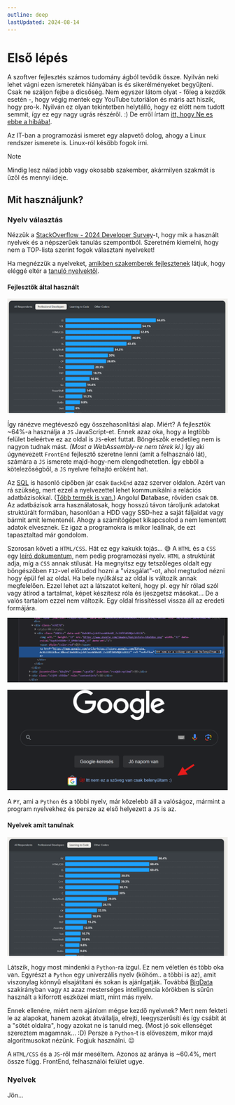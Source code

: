 ```yaml
---
outline: deep
lastUpdated: 2024-08-14
---
```


# Első lépés
A szoftver fejlesztés számos tudomány ágból tevődik össze. Nyilván neki lehet vágni ezen ismeretek hiányában is és sikerélményeket begyűjteni. Csak ne száljon fejbe a dicsőség. Nem egyszer látom olyat - főleg a kezdők esetén -, hogy végig mentek egy YouTube tutoriálon és máris azt hiszik, hogy pro-k. Nyilván ez olyan tekintetben helytálló, hogy ez elött nem tudott semmit, így ez egy nagy ugrás részéről. :) De erről írtam [itt, hogy Ne es ebbe a hibába!](/tan-osveny/bevezetes/nehez-szakma.html#ne-es-ebbe-a-hibaba).

[//]: # (TODO: Írni a linuxról)
Az IT-ban a programozási ismeret egy alapvető dolog, ahogy a Linux rendszer ismerete is. Linux-ról késöbb fogok írni.

> [!NOTE]
> Mindig lesz nálad jobb vagy okosabb szakember, akármilyen szakmát is űzől és mennyi ideje.

## Mit használjunk?

### Nyelv választás
Nézzük a [StackOverflow - 2024 Developer Survey](https://survey.stackoverflow.co/2024)-t, hogy mik a használt nyelvek és a népszerűek tanulás szempontból. Szeretném kiemelni, hogy nem a TOP-lista szerint fogok választani nyelveket!

Ha megnézzük a nyelveket, [amikben szakemberek fejlesztenek](https://survey.stackoverflow.co/2024/technology#most-popular-technologies-language-prof) látjuk, hogy eléggé eltér a [tanuló nyelvektől](https://survey.stackoverflow.co/2024/technology#most-popular-technologies-language-learn).

#### Fejlesztők által használt
![StackOverflow - 2024 Developer Survey - Professional Developers](../../public/img/program/surway24-prof.png)

Így ránézve megtévesző egy összehasonlítási alap. Miért? A fejlesztők ~64%-a használja a `JS` JavaScript-et. Ennek azaz oka, hogy a legtöbb felület beleértve ez az oldal is `JS`-eket futtat. Böngészők eredetileg nem is nagyon tudnak mást. _(Most a WebAssembly-re nem térek ki.)_ Így aki úgynevezett `FrontEnd` fejlesztő szeretne lenni (amit a felhasználó lát), számára a `JS` ismerete majd-hogy-nem elengedhetetlen. Így ebből a kötelezőségből, a `JS` nyelvre felhajtó erőként hat.

[//]: # (TODO: NoSQL-ről írni)
Az [SQL](https://hu.wikipedia.org/wiki/SQL) is hasonló cipőben jár csak `BackEnd` azaz szerver oldalon. Azért van rá szükség, mert ezzel a nyelvezettel lehet kommunikálni a relációs adatbázisokkal. ([Több termék is van.](https://db-engines.com/en/ranking/relational+dbms)) Angolul **D**ata**b**ase, röviden csak `DB`. Az adatbázisok arra használatosak, hogy hosszú távon tároljunk adatokat struktúrált formában, hasonlóan a HDD vagy SSD-hez a saját fáljaidat vagy bármit amit lementenél. Ahogy a számítógépet kikapcsolod a nem lementett adatok elvesznek. Ez igaz a programokra is mikor leállnak, de ezt tapasztaltad már gondolom.

Szorosan követi a `HTML/CSS`. Hát ez egy kakukk tojás... :sweat_smile: A `HTML` és a `CSS` egy [leíró dokumentum](https://hu.wikipedia.org/wiki/HTML), nem pedig programozási nyelv. `HTML` a struktúrát adja, míg a `CSS` annak stílusát. Ha megnyitsz egy tetszőleges oldalt egy böngészőben `F12`-vel előtudod hozni a "vizsgálat"-ot, ahol megtudod nézni hogy épül fel az oldal. Ha bele nyúlkálsz az oldal is változik annak megfelelően. Ezzel lehet azt a látszatot kelteni, hogy pl. egy hír rólad szól vagy átírod a tartalmat, képet készítesz róla és ijeszgetsz másokat... De a valós tartalom ezzel nem változik. Egy oldal frissítéssel vissza áll az eredeti formájára.

![Google HTML](../../public/img/program/google-html.png)

![Google Result](../../public/img/program/google-edited.png)

A `PY`, ami a `Python` és a többi nyelv, már közelebb áll a valóságoz, mármint a program nyelvekhez és persze az első helyezett a `JS` is az.

#### Nyelvek amit tanulnak
![StackOverflow - 2024 Developer Survey - Learning to Code](../../public/img/program/surway24-learn.png)

Látszik, hogy most mindenki a `Python`-ra izgul. Ez nem véletlen és több oka van. Egyrészt a `Python` egy univerzális nyelv (köhöm.. a többi is az), amit viszonylag könnyű elsajátítani és sokan is ajánlgatják. Továbbá [BigData](https://lexunit.hu/blog/mi-az-a-big-data-es-mire-hasznaljuk/) szakirányban vagy `AI` azaz mesterséges intelligencia körökben is sűrűn használt a kiforrott eszközei miatt, mint más nyelv.

Ennek ellenére, miért nem ajánlom mégse kezdő nyelvnek? Mert nem fekteti le az alapokat, hanem azokat átvállalja, elrejti, leegyszerűsíti és így csábít át a "sötét oldalra", hogy azokat ne is tanuld meg. (Most jó sok ellenséget szereztem magamnak... :D) Persze a `Python`-t is előveszem, mikor majd algoritmusokat nézünk. Fogjuk használni. :wink:

A `HTML/CSS` és a `JS`-ről már meséltem. Azonos az aránya is ~60.4%, mert össze függ. FrontEnd, felhasználói felület ugye.

### Nyelvek

Jön...






